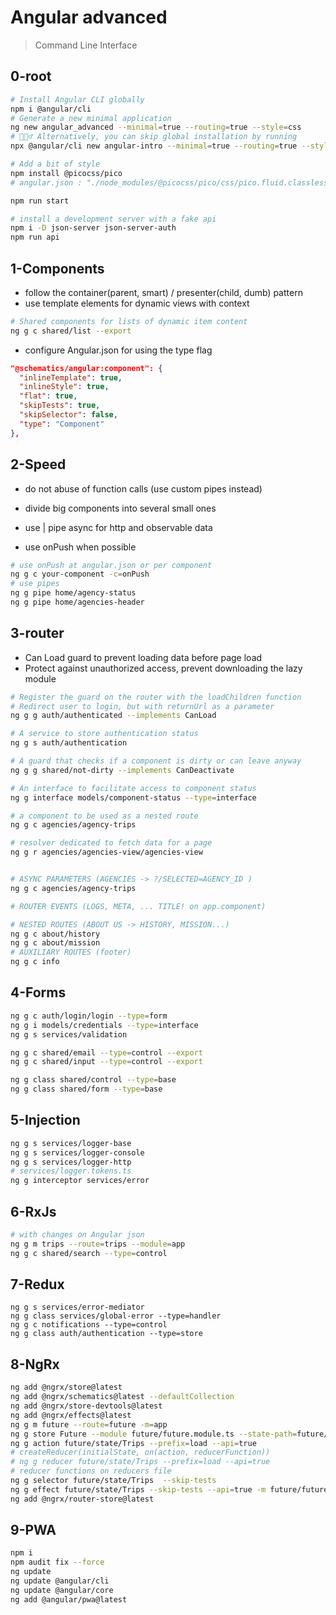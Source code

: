 # Angular advanced

> Command Line Interface

## 0-root

```bash
# Install Angular CLI globally
npm i @angular/cli
# Generate a new minimal application
ng new angular_advanced --minimal=true --routing=true --style=css
# 🧙🏼‍♂️ Alternatively, you can skip global installation by running
npx @angular/cli new angular-intro --minimal=true --routing=true --style=css

# Add a bit of style
npm install @picocss/pico
# angular.json : "./node_modules/@picocss/pico/css/pico.fluid.classless.min.css",

npm run start

# install a development server with a fake api
npm i -D json-server json-server-auth
npm run api

```

## 1-Components

- follow the container(parent, smart) / presenter(child, dumb) pattern
- use template elements for dynamic views with context

```bash
# Shared components for lists of dynamic item content
ng g c shared/list --export

```

- configure Angular.json for using the type flag

```json
"@schematics/angular:component": {
  "inlineTemplate": true,
  "inlineStyle": true,
  "flat": true,
  "skipTests": true,
  "skipSelector": false,
  "type": "Component"
},
```

## 2-Speed

- do not abuse of function calls (use custom pipes instead)

- divide big components into several small ones
- use | pipe async for http and observable data
- use onPush when possible

```bash
# use onPush at angular.json or per component
ng g c your-component -c=onPush
# use pipes
ng g pipe home/agency-status
ng g pipe home/agencies-header
```

## 3-router

- Can Load guard to prevent loading data before page load
- Protect against unauthorized access, prevent downloading the lazy module

```bash
# Register the guard on the router with the loadChildren function
# Redirect user to login, but with returnUrl as a parameter
ng g g auth/authenticated --implements CanLoad

# A service to store authentication status
ng g s auth/authentication

# A guard that checks if a component is dirty or can leave anyway
ng g g shared/not-dirty --implements CanDeactivate

# An interface to facilitate access to component status
ng g interface models/component-status --type=interface

# a component to be used as a nested route
ng g c agencies/agency-trips

# resolver dedicated to fetch data for a page
ng g r agencies/agencies-view/agencies-view


# ASYNC PARAMETERS (AGENCIES -> ?/SELECTED=AGENCY_ID )
ng g c agencies/agency-trips

# ROUTER EVENTS (LOGS, META, ... TITLE! on app.component)

# NESTED ROUTES (ABOUT US -> HISTORY, MISSION...)
ng g c about/history
ng g c about/mission
# AUXILIARY ROUTES (footer)
ng g c info


```

## 4-Forms

```bash
ng g c auth/login/login --type=form
ng g i models/credentials --type=interface
ng g s services/validation

ng g c shared/email --type=control --export
ng g c shared/input --type=control --export

ng g class shared/control --type=base
ng g class shared/form --type=base
```

## 5-Injection

```bash
ng g s services/logger-base
ng g s services/logger-console
ng g s services/logger-http
# services/logger.tokens.ts
ng g interceptor services/error
```

## 6-RxJs

```bash
# with changes on Angular json
ng g m trips --route=trips --module=app
ng g c shared/search --type=control
```

## 7-Redux

```
ng g s services/error-mediator
ng g class services/global-error --type=handler
ng g c notifications --type=control
ng g class auth/authentication --type=store
```

## 8-NgRx

```bash
ng add @ngrx/store@latest
ng add @ngrx/schematics@latest --defaultCollection
ng add @ngrx/store-devtools@latest
ng add @ngrx/effects@latest
ng g m future --route=future -m=app
ng g store Future --module future/future.module.ts --state-path=future/state  --state-interface=FutureState
ng g action future/state/Trips --prefix=load --api=true
# createReducer(initialState, on(action, reducerFunction))
# ng g reducer future/state/Trips --prefix=load --api=true
# reducer functions on reducers file
ng g selector future/state/Trips  --skip-tests
ng g effect future/state/Trips --skip-tests --api=true -m future/future.module.ts --prefix=load
ng add @ngrx/router-store@latest
```

## 9-PWA

```bash
npm i
npm audit fix --force
ng update
ng update @angular/cli
ng update @angular/core
ng add @angular/pwa@latest
```
